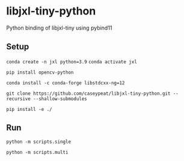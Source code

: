 # libjxl-tiny-python

Python binding of libjxl-tiny using pybind11

## Setup

`conda create -n jxl python=3.9`
`conda activate jxl`

`pip install opencv-python`

`conda install -c conda-forge libstdcxx-ng=12`

`git clone https://github.com/caseypeat/libjxl-tiny-python.git --recursive --shallow-submodules`

`pip install -e ./`


## Run

`python -m scripts.single`

`python -m scripts.multi`